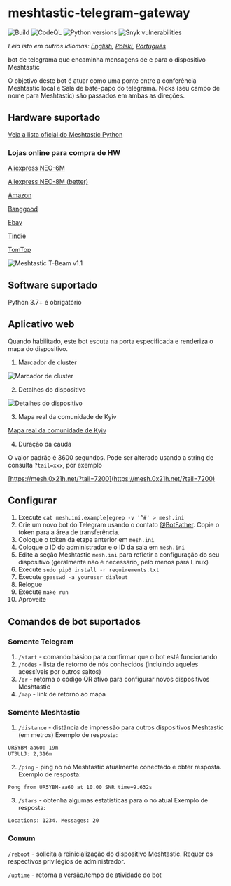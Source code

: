 # meshtastic-telegram-gateway
![Build](https://github.com/tb0hdan/meshtastic-telegram-gateway/actions/workflows/build.yml/badge.svg)
![CodeQL](https://github.com/tb0hdan/meshtastic-telegram-gateway/actions/workflows/codeql-analysis.yml/badge.svg)
![Python versions](https://shields.io/badge/python-3.7%20|%203.8%20|%203.9%20|%203.10-green)
![Snyk vulnerabilities](https://img.shields.io/snyk/vulnerabilities/github/tb0hdan/meshtastic-telegram-gateway)

*Leia isto em outros idiomas: [English](README.md), [Polski](README.pl.md), [Português](README.pt.md)*

bot de telegrama que encaminha mensagens de e para o dispositivo Meshtastic

O objetivo deste bot é atuar como uma ponte entre a conferência Meshtastic local e
Sala de bate-papo do telegrama. Nicks (seu campo de nome para Meshtastic) são passados em ambas as direções.

## Hardware suportado

[Veja a lista oficial do Meshtastic Python](https://github.com/meshtastic/python/blob/master/meshtastic/supported_device.py)

### Lojas online para compra de HW

[Aliexpress NEO-6M](https://www.aliexpress.com/item/4001178678568.html)

[Aliexpress NEO-8M (better)](https://www.aliexpress.com/item/4001287221970.html)

[Amazon](https://www.amazon.com/TTGO-Meshtastic-T-Beam-Bluetooth-Battery/dp/B08GLDQDW1)

[Banggood](https://www.banggood.com/LILYGO-TTGO-Meshtastic-T-Beam-V1_1-ESP32-433-or-915-or-923Mhz-WiFi-Bluetooth-ESP32-GPS-NEO-6M-SMA-18650-Battery-Holder-With-OLED-p-1727472.html)

[Ebay](https://www.ebay.com/itm/353398290066)

[Tindie](https://www.tindie.com/products/lilygo/lilygo-ttgo-t-beam-v11-esp32/)

[TomTop](https://www.tomtop.com/p-e13012-4.html)

![Meshtastic T-Beam v1.1](https://raw.githubusercontent.com/tb0hdan/meshtastic-telegram-gateway/master/img/tbeam_11.jpeg)

## Software suportado

Python 3.7+ é obrigatório

## Aplicativo web

Quando habilitado, este bot escuta na porta especificada e renderiza o mapa do dispositivo.

1. Marcador de cluster

![Marcador de cluster](https://raw.githubusercontent.com/tb0hdan/meshtastic-telegram-gateway/master/img/gmaps.png)

2. Detalhes do dispositivo

![Detalhes do dispositivo](https://raw.githubusercontent.com/tb0hdan/meshtastic-telegram-gateway/master/img/gmaps_details.png)

3. Mapa real da comunidade de Kyiv

[Mapa real da comunidade de Kyiv](https://mesh.0x21h.net)

4. Duração da cauda

O valor padrão é 3600 segundos. Pode ser alterado usando a string de consulta `?tail=xxx`, por exemplo

[https://mesh.0x21h.net/?tail=7200](https://mesh.0x21h.net/?tail=7200)


## Configurar

1. Execute `cat mesh.ini.example|egrep -v '^#' > mesh.ini`
2. Crie um novo bot do Telegram usando o contato [@BotFather](https://t.me/BotFather). Copie o token para a 
área de transferência.
3. Coloque o token da etapa anterior em `mesh.ini`
4. Coloque o ID do administrador e o ID da sala em `mesh.ini`
5. Edite a seção Meshtastic `mesh.ini` para refletir a configuração do seu dispositivo (geralmente não é 
necessário, pelo menos para Linux)
6. Execute `sudo pip3 install -r requirements.txt`
7. Execute `gpasswd -a youruser dialout`
8. Relogue
9. Execute `make run`
10. Aproveite

## Comandos de bot suportados

### Somente Telegram

1. `/start` - comando básico para confirmar que o bot está funcionando
2. `/nodes` - lista de retorno de nós conhecidos (incluindo aqueles acessíveis por outros saltos)
3. `/qr` - retorna o código QR ativo para configurar novos dispositivos Meshtastic
4. `/map` - link de retorno ao mapa

### Somente Meshtastic

1. `/distance` - distância de impressão para outros dispositivos Meshtastic (em metros)
Exemplo de resposta:

```
UR5YBM-aa60: 19m
UT3ULJ: 2,316m
```

2. `/ping` - ping no nó Meshtastic atualmente conectado e obter resposta.
Exemplo de resposta:

```
Pong from UR5YBM-aa60 at 10.00 SNR time=9.632s
```

3. `/stars` - obtenha algumas estatísticas para o nó atual
Exemplo de resposta:

```
Locations: 1234. Messages: 20
```

### Comum

`/reboot` - solicita a reinicialização do dispositivo Meshtastic. Requer os respectivos privilégios de 
administrador.

`/uptime` - retorna a versão/tempo de atividade do bot
